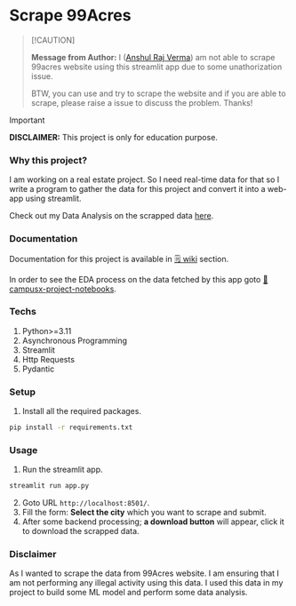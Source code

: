 # Scrape 99Acres

> \[!CAUTION\]
>
> **Message from Author:** I ([Anshul Raj Verma](https://github.com/arv-anshul)) am not
> able to scrape 99acres website using this streamlit app due to some unathorization
> issue.
>
> BTW, you can use and try to scrape the website and if you are able to scrape, please
> raise a issue to discuss the problem. Thanks!

> [!IMPORTANT]
>
> **DISCLAIMER:** This project is only for education purpose.

### Why this project?

I am working on a real estate project. So I need real-time data for that so I write a program to gather the data for this project and convert it into a web-app using streamlit.

Check out my Data Analysis on the scrapped data [here](https://github.com/arv-anshul/campusx-project-notebooks).

### Documentation

Documentation for this project is available in [🗒️ wiki](https://github.com/arv-anshul/99acres-scrape/wiki) section.

In order to see the EDA process on the data fetched by this app goto [📁 campusx-project-notebooks](https://github.com/arv-anshul/campusx-project-notebooks).

### Techs

1. Python>=3.11
2. Asynchronous Programming
3. Streamlit
4. Http Requests
5. Pydantic

### Setup

1. Install all the required packages.

```sh
pip install -r requirements.txt
```

### Usage

1. Run the streamlit app.

```sh
streamlit run app.py
```

2. Goto URL `http://localhost:8501/`.
3. Fill the form: **Select the city** which you want to scrape and submit.
4. After some backend processing; **a download button** will appear, click it to download the scrapped data.

### Disclaimer

As I wanted to scrape the data from 99Acres website. I am ensuring that I am not performing any illegal activity using this data. I used this data in my project to build some ML model and perform some data analysis.
